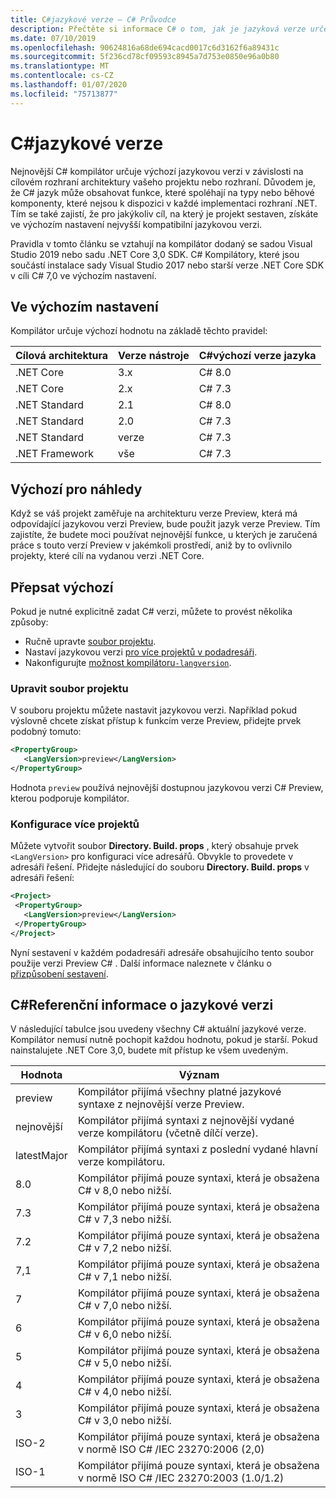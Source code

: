 ```yaml
---
title: C#jazykové verze – C# Průvodce
description: Přečtěte si informace C# o tom, jak je jazyková verze určena na základě vašeho projektu, a v různých hodnotách, na které lze ručně upravit.
ms.date: 07/10/2019
ms.openlocfilehash: 90624816a68de694cacd0017c6d3162f6a89431c
ms.sourcegitcommit: 5f236cd78cf09593c8945a7d753e0850e96a0b80
ms.translationtype: MT
ms.contentlocale: cs-CZ
ms.lasthandoff: 01/07/2020
ms.locfileid: "75713877"
---
```

# <a name="c-language-versioning"></a>C#jazykové verze

Nejnovější C# kompilátor určuje výchozí jazykovou verzi v závislosti na cílovém rozhraní architektury vašeho projektu nebo rozhraní. Důvodem je, že C# jazyk může obsahovat funkce, které spoléhají na typy nebo běhové komponenty, které nejsou k dispozici v každé implementaci rozhraní .NET. Tím se také zajistí, že pro jakýkoliv cíl, na který je projekt sestaven, získáte ve výchozím nastavení nejvyšší kompatibilní jazykovou verzi.

Pravidla v tomto článku se vztahují na kompilátor dodaný se sadou Visual Studio 2019 nebo sadu .NET Core 3,0 SDK. C# Kompilátory, které jsou součástí instalace sady Visual Studio 2017 nebo starší verze .NET Core SDK v cíli C# 7,0 ve výchozím nastavení. 

## <a name="defaults"></a>Ve výchozím nastavení

Kompilátor určuje výchozí hodnotu na základě těchto pravidel:

|Cílová architektura|Verze nástroje|C#výchozí verze jazyka|
|----------------|-------|---------------------------|
|.NET Core|3.x|C# 8.0|
|.NET Core|2.x|C# 7.3|
|.NET Standard|2.1|C# 8.0|
|.NET Standard|2.0|C# 7.3|
|.NET Standard|verze|C# 7.3|
|.NET Framework|vše|C# 7.3|

## <a name="default-for-previews"></a>Výchozí pro náhledy

Když se váš projekt zaměřuje na architekturu verze Preview, která má odpovídající jazykovou verzi Preview, bude použit jazyk verze Preview. Tím zajistíte, že budete moci používat nejnovější funkce, u kterých je zaručená práce s touto verzí Preview v jakémkoli prostředí, aniž by to ovlivnilo projekty, které cílí na vydanou verzi .NET Core.

## <a name="override-a-default"></a>Přepsat výchozí

Pokud je nutné explicitně zadat C# verzi, můžete to provést několika způsoby:

- Ručně upravte [soubor projektu](#edit-the-project-file).
- Nastaví jazykovou verzi [pro více projektů v podadresáři](#configure-multiple-projects).
- Nakonfigurujte [možnost kompilátoru`-langversion`](compiler-options/langversion-compiler-option.md).

### <a name="edit-the-project-file"></a>Upravit soubor projektu

V souboru projektu můžete nastavit jazykovou verzi. Například pokud výslovně chcete získat přístup k funkcím verze Preview, přidejte prvek podobný tomuto:

```xml
<PropertyGroup>
   <LangVersion>preview</LangVersion>
</PropertyGroup>
```

Hodnota `preview` používá nejnovější dostupnou jazykovou verzi C# Preview, kterou podporuje kompilátor.

### <a name="configure-multiple-projects"></a>Konfigurace více projektů

Můžete vytvořit soubor **Directory. Build. props** , který obsahuje prvek `<LangVersion>` pro konfiguraci více adresářů. Obvykle to provedete v adresáři řešení. Přidejte následující do souboru **Directory. Build. props** v adresáři řešení:

```xml
<Project>
 <PropertyGroup>
   <LangVersion>preview</LangVersion>
 </PropertyGroup>
</Project>
```

Nyní sestavení v každém podadresáři adresáře obsahujícího tento soubor použije verzi Preview C# . Další informace naleznete v článku o [přizpůsobení sestavení](/visualstudio/msbuild/customize-your-build).

## <a name="c-language-version-reference"></a>C#Referenční informace o jazykové verzi

V následující tabulce jsou uvedeny všechny C# aktuální jazykové verze. Kompilátor nemusí nutně pochopit každou hodnotu, pokud je starší. Pokud nainstalujete .NET Core 3,0, budete mít přístup ke všem uvedeným.

|Hodnota|Význam|
|------------|-------------|
|preview|Kompilátor přijímá všechny platné jazykové syntaxe z nejnovější verze Preview.|
|nejnovější|Kompilátor přijímá syntaxi z nejnovější vydané verze kompilátoru (včetně dílčí verze).|
|latestMajor|Kompilátor přijímá syntaxi z poslední vydané hlavní verze kompilátoru.|
|8.0|Kompilátor přijímá pouze syntaxi, která je obsažena C# v 8,0 nebo nižší.|
|7.3|Kompilátor přijímá pouze syntaxi, která je obsažena C# v 7,3 nebo nižší.|
|7.2|Kompilátor přijímá pouze syntaxi, která je obsažena C# v 7,2 nebo nižší.|
|7,1|Kompilátor přijímá pouze syntaxi, která je obsažena C# v 7,1 nebo nižší.|
|7|Kompilátor přijímá pouze syntaxi, která je obsažena C# v 7,0 nebo nižší.|
|6|Kompilátor přijímá pouze syntaxi, která je obsažena C# v 6,0 nebo nižší.|
|5|Kompilátor přijímá pouze syntaxi, která je obsažena C# v 5,0 nebo nižší.|
|4|Kompilátor přijímá pouze syntaxi, která je obsažena C# v 4,0 nebo nižší.|
|3|Kompilátor přijímá pouze syntaxi, která je obsažena C# v 3,0 nebo nižší.|
|ISO-2|Kompilátor přijímá pouze syntaxi, která je obsažena v normě ISO C# /IEC 23270:2006 (2,0) |
|ISO-1|Kompilátor přijímá pouze syntaxi, která je obsažena v normě ISO C# /IEC 23270:2003 (1.0/1.2) |
